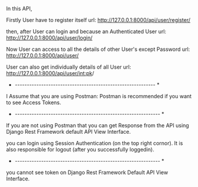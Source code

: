 In this API, 

Firstly User have to register itself
url: http://127.0.0.1:8000/api/user/register/

then, after User can login and because an Authenticated User
url: http://127.0.0.1:8000/api/user/login/

Now User can access to all the details of other User's except Password
url: http://127.0.0.1:8000/api/user/

User can also get individually details of all User
url: http://127.0.0.1:8000/api/user/<int:pk>/

* ----------------------------------------------------------- *

I Assume that you are using Postman:
Postman is recommended if you want to see Access Tokens.


* ------------------------------------------------------------- *

If you are not using Postman that you can get Response from the API using Django Rest Framework default API View Interface.

you can login using Session Authentication (on the top right cornor). It is also responsible for logout (after you successfully loggedin).

* ------------------------------------------------------------- *


you cannot see token on Django Rest Framework Default API View Interface.
